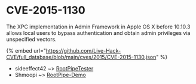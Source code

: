 # CVE-2015-1130

The XPC implementation in Admin Framework in Apple OS X before 10.10.3 allows local users to bypass authentication and obtain admin privileges via unspecified vectors.

{% embed url="https://github.com/Live-Hack-CVE/full_database/blob/main/cves/2015/CVE-2015-1130.json" %}


* sideeffect42 ~> [RootPipeTester](https://www.alice-snow.ru/2015/database/cve-2015-1130/rootpipetester-sideeffect42)
* Shmoopi ~> [RootPipe-Demo](https://www.alice-snow.ru/2015/database/cve-2015-1130/rootpipe-demo-shmoopi)